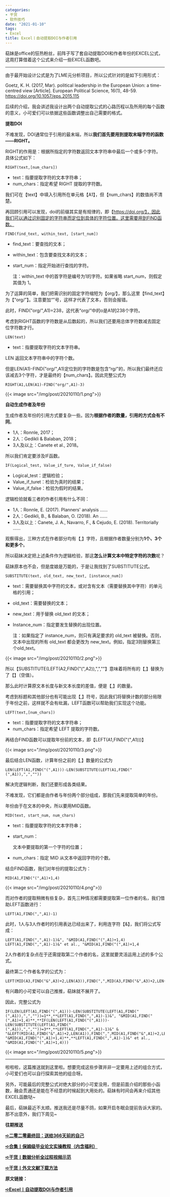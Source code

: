 ```yaml
---
categories:
- 干货
- 软件技巧
date: "2021-01-10"
tags:
- Excel
title: Excel丨自动提取DOI与作者引用
---
```



萜妹是office的狂热粉丝，前阵子写了套自动提取DOI和作者年份的EXCEL公式，这周打算借着这个公式来介绍一些EXCEL函数吧。

<!--more-->

---

由于最开始设计公式是为了LME元分析项目，所以公式针对的是如下引用形式：

Goetz, K. H. (2017, Mar). political leadership in the European Union: a time-centred view [Article]. European Political Science, 16(1), 48-59. https://doi.org/10.1057/eps.2015.115 

后续的介绍，我会讲述我设计出两个自动提取公式的心路历程以及所用的每个函数的意义，小可爱们可以依据这些函数调整出自己需要的格式。

**提取DOI**

不难发现，DOI通常位于引用的最末端，所以**我们首先要用到提取末端字符的函数——RIGHT。**

RIGHT的作用是：根据所指定的字符数返回文本字符串中最后一个或多个字符。具体公式如下：



```Excel
RIGHT(text,[num_chars])
```

- text：指要提取字符的文本字符串；
- num_chars：指定希望 RIGHT 提取的字符数。

我们可在【text】中填入引用所在单元格【A1】，但【num_chars】的数值尚不清楚。

再回顾引用可以发现，doi的前缀其实是有规律的，即【https://doi.org/】，因此我们可以通过识别固定的字符串而定位到具体的字符位置。这里需要用到FIND函数。

```Excel
FIND(find_text, within_text, [start_num])
```

- find_text：要查找的文本；

- within_text：包含要查找文本的文本；

- start_num：指定开始进行查找的字符。

  注：within_text 中的首字符是编号为1的字符。如果省略 start_num，则假定其值为 1。

为了运算的简单，我们把需识别的固定字符缩短为【org/】，那么这里【find_text】为【“org/”】。注意要加“”号，这样才代表了文本，否则会报错。

此时，FIND("org/",A1)=238，这代表“org/”中的o是A1的238个字符。

考虑到RIGHT函数的字符数是从后数起的，所以我们还要用总体字符数减去固定位字符数才行。

```Excel
LEN(text)
```

- text：指要提取字符的文本字符串。

LEN 返回文本字符串中的字符个数。

但是LEN(A1)-FIND("org/",A1)定位到的字符数是包含“rg/”的，所以我们最终还应该减去3个字符，才是最终的【num_chars】。因此完整公式为

```Excel
RIGHT(A1,LEN(A1)-FIND("org/",A1)-3)
```

{{< image src="/img/post/20210110/1.png">}}

**自动生成作者及年份**

生成作者及年份的引用方式要复杂一些。因为**根据作者的数量，引用的方式会有不同**。

- 1人：Ronnle, 2017；
- 2人：Gedikli & Balaban, 2018；
- 3人及以上：Canete et al., 2018。

所以我们肯定要涉及IF函数。

```Excel
IF(Logical_test, Value_if_ture, Value_if_false)
```

- Logical_test：逻辑检验；
- Value_if_turet：检验为真时的结果；
- Value_if_false：检验为假时的结果。

逻辑检验就看三者的作者引用有什么不同：

- 1人：Ronnle, E. (2017). Planners' analysis ……
- 2人：Gedikli, B., & Balaban, O. (2018). An ……
- 3人及以上：Canete, J. A., Navarro, F., & Cejudo, E. (2018). Territorially ……

观察得出，三种方式在作者部分均有【,】字符，且根据作者数量分别为**1个、3个和更多个**。

所以萜妹决定把上述条件作为逻辑检验，那这**怎么计算文本中特定字符的次数**呢？

萜妹原本也不会，但是度娘是万能的，于是让我找到了SUBSTITUTE公式。

```Excel
SUBSTITUTE(text, old_text, new_text, [instance_num])
```

- text：需要替换其中字符的文本，或对含有文本（需要替换其中字符）的单元格的引用；

- old_text：需要替换的文本；

- new_text：用于替换 old_text 的文本；

- Instance_num：指定要发生替换的出现位置。 

  注：如果指定了 instance_num，则只有满足要求的 old_text 被替换。否则，文本中出现的所有 old_text 都会更改为 new_text。例如，指定3则替换第三个old_text。

{{< image src="/img/post/20210110/2.png">}}

所以【SUBSTITUTE(LEFT(A2,FIND("(",A2)),",",""】意味着将所有的【,】替换为了【】（空值）。

那么此时计算原文本长度与新文本长度的差值，便是【,】的数量。

考虑到标题和其他部分也有可能出现【,】符号，因此我们将替换计数的部分局限于年份之前，这样就不会有纰漏，LEFT函数可以帮助我们实现这个功能。

```Excel
LEFT(text,[num_chars])
```

- text：指要提取字符的文本字符串；
- num_chars：指定希望 LEFT 提取的字符数。

再结合FIND函数可以提取年份前的文本，即【LEFT(A1,FIND("(",A1)))】

{{< image src="/img/post/20210110/3.png">}}

最后结合LEN函数，计算年份之前的【,】数量的公式为

```Excel
LEN(LEFT(A1,FIND("(",A1)))-LEN(SUBSTITUTE(LEFT(A1,FIND("(",A1)),",",""))
```

解决完逻辑判断，我们还要形成各类结果。

不难发现，它们都是由作者与年份两个部分组成，那我们先来提取简单的年份。

年份由于在文本的中央，所以要用MID函数。

```Excel
MID(text, start_num, num_chars)
```

- text：指要提取字符的文本字符串；

- start_num：

  文本中要提取的第一个字符的位置；

- num_chars：指定 MID 从文本中返回字符的个数。

结合FIND函数，我们对年份的提取公式为：

```Excel
MID(A1,FIND("(",A1)+1,4)
```

{{< image src="/img/post/20210110/4.png">}}

而对作者的提取稍微有些复杂，首先三种情况都需要提取第一位作者的名，我们借助LEFT函数进行：

```Excel
LEFT(A1,FIND(",",A1)-1)
```

此时，1人与3人作者时的引用表达已经出来了，利用连字符【&】，我们将公式写成：

```Excel
LEFT(A1,FIND(",",A1)-1)&", "&MID(A1,FIND("(",A1)+1,4)
LEFT(A1,FIND(",",A1)-1)&" et al., "&MID(A1,FIND("(",A1)+1,4
```

2人作者的复杂点在于还需提取第二个作者的名，这里就要灵活运用上述的多个公式。

最终第二个作者名字的公式为：
```Excel
LEFT(MID(A3,FIND("&",A3)+2,LEN(A3)),FIND(",",MID(A3,FIND("&",A3)+2,LEN(A3)))-1)
```

有兴趣的小可爱可以自己推推，萜妹就不展开了。

因此，完整公式为
```Excel
IF(LEN(LEFT(A1,FIND("(",A1)))-LEN(SUBSTITUTE(LEFT(A1,FIND("(",A1)),",",""))=1**,**LEFT(A1,FIND(",",A1)-1)&", "&MID(A1,FIND("(",A1)+1,4)**,**IF(LEN(LEFT(A1,FIND("(",A1)))-LEN(SUBSTITUTE(LEFT(A1,FIND("(",A1)),",",""))=3**,**LEFT(A1,FIND(",",A1)-1)&" & "&LEFT(MID(A1,FIND("&",A1)+2,LEN(A1)),FIND(",",MID(A1,FIND("&",A1)+2,LEN(A1)))-1)&", "&MID(A1,FIND("(",A1)+1,4)**,**LEFT(A1,FIND(",",A1)-1)&" et al., "&MID(A1,FIND("(",A1)+1,4)))
```

{{< image src="/img/post/20210110/5.png">}}

---

啦啦啦，这篇推送就到这里啦。想要完成这些步骤并非一定要用上述的组合方式，小可爱们也可以自行探索其他的组合呀。

另外，可能最后的完整公式对绝大部分的小可爱没用，但是前面介绍的那些小函数，融会贯通还是能在不经意的时候起到大用处的。萜妹有时间会再来介绍其他EXCEL函数哒~

最后，萜妹最近不太顺。推送我还是尽量不鸽，如果开启冬眠会提前告诉大家的。那不出意外，我们下周见~



**往期推送**

**[➪二零二零最终回：送给366天前的自己](https://mp.weixin.qq.com/s?__biz=MzIwMDk1OTM2OQ==&mid=2247485802&idx=1&sn=071cc8dfec2afb60cee978d167ab0810&chksm=96f47d8ca183f49a6f590f4343018c6a620060dab882e14c22e0bc2573d96434e5d2257a9bb8&token=1093685792&lang=zh_CN&scene=21#wechat_redirect)**

**[➪合集丨保姆级毕业论文实操教程（内含福利）](https://mp.weixin.qq.com/s?__biz=MzIwMDk1OTM2OQ==&mid=2247485343&idx=1&sn=d99456fc386248f9ac26fdfddf5376c9&chksm=96f47379a183fa6f339773e5ae8442811954f233fb300afa67e3aef6f5c2bb36dbefc3c96bd2&token=491662985&lang=zh_CN&scene=21#wechat_redirect)**

**[➪干货丨数据分析全过程视频示范](https://mp.weixin.qq.com/s?__biz=MzIwMDk1OTM2OQ==&mid=2247485302&idx=1&sn=683be3680ebcf3d212a4e76f60ac9efa&chksm=96f47390a183fa8659f035c504e83049108c42832efaa616fb0b53ce46635e0c4bc88b527778&token=392107249&lang=zh_CN&scene=21#wechat_redirect)**

**[➪干货丨外文文献下载方法](https://mp.weixin.qq.com/s?__biz=MzIwMDk1OTM2OQ==&mid=2247484316&idx=1&sn=3705f21c9cf7c2ef8038a0144233177d&chksm=96f4777aa183fe6cef2f66a2d38eb39520cdfe8c089f87438dba63c7a6076b86417f9bd6fc92&token=392107249&lang=zh_CN&scene=21#wechat_redirect)**

**原文链接：**

**[➪Excel丨自动提取DOI与作者引用](https://mp.weixin.qq.com/s?__biz=MzIwMDk1OTM2OQ==&mid=2247485811&idx=1&sn=5351f6aab34cb382c54988060dbb02d1&chksm=96f47d95a183f483edeae2aea9143471ef1ad56e3a1a09037c9605d61a2b2878366d926056a7&token=791817677&lang=zh_CN&scene=21#wechat_redirect)**